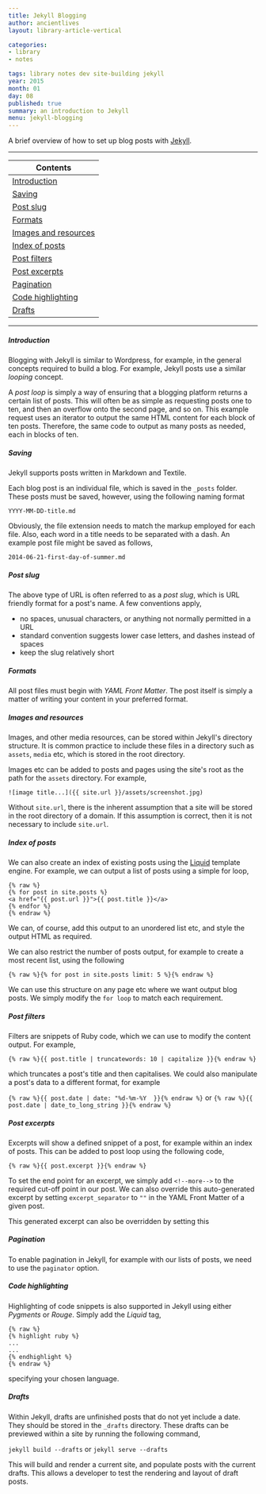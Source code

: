 ```yaml
---
title: Jekyll Blogging
author: ancientlives
layout: library-article-vertical

categories:
- library
- notes

tags: library notes dev site-building jekyll
year: 2015
month: 01
day: 08
published: true
summary: an introduction to Jekyll
menu: jekyll-blogging
---
```


A brief overview of how to set up blog posts with [Jekyll](http://jekyllrb.com).

***

Contents |
-----------|
[Introduction](#intro) |
[Saving](#saving) |
[Post slug](#slug) |
[Formats](#formats) |
[Images and resources](#images) |
[Index of posts](#index) |
[Post filters](#filters) |
[Post excerpts](#excerpts) |
[Pagination](#pagination) |
[Code highlighting](#code) |
[Drafts](#drafts) |

***

<a id="intro"></a>
##### Introduction
Blogging with Jekyll is similar to Wordpress, for example, in the general concepts required to build a blog. For example, Jekyll posts use a 
similar *looping* concept. 

A *post loop* is simply a way of ensuring that a blogging platform returns a certain list of posts. This will often be as simple as requesting 
posts one to ten, and then an overflow onto the second page, and so on. This example request uses an iterator to output the same HTML content for
each block of ten posts. Therefore, the same code to output as many posts as needed, each in blocks of ten.

<a id="saving"></a>
##### Saving
Jekyll supports posts written in Markdown and Textile.

Each blog post is an individual file, which is saved in the `_posts` folder. These posts must be saved, however, using the following naming format

`YYYY-MM-DD-title.md`

Obviously, the file extension needs to match the markup employed for each file. Also, each word in a title needs to be separated with a dash. An 
example post file might be saved as follows,

`2014-06-21-first-day-of-summer.md`

<a id="slug"></a>
##### Post slug

The above type of URL is often referred to as a *post slug*, which is URL friendly format for a post's name. A few conventions apply,

* no spaces, unusual characters, or anything not normally permitted in a URL
* standard convention suggests lower case letters, and dashes instead of spaces
* keep the slug relatively short

<a id="formats"></a>
##### Formats
All post files must begin with *YAML Front Matter*. The post itself is simply a matter of writing your content in your preferred format.

<a id="images"></a>
##### Images and resources
Images, and other media resources, can be stored within Jekyll's directory structure. It is common practice to include these files in a directory
such as `assets`, `media` etc, which is stored in the root directory.

Images etc can be added to posts and pages using the site's root as the path for the `assets` directory. For example, 

`![image title...]({{ site.url }}/assets/screenshot.jpg)`

Without `site.url`, there is the inherent assumption that a site will be stored in the root directory of a domain. If this assumption is correct, 
then it is not necessary to include `site.url`.

<a id="index"></a>
##### Index of posts
We can also create an index of existing posts using the [Liquid](http://docs.shopify.com/themes/liquid-documentation/basics) template engine.
For example, we can output a list of posts using a simple for loop,

```
{% raw %}
{% for post in site.posts %}
<a href="{{ post.url }}">{{ post.title }}</a>
{% endfor %}
{% endraw %}
```

We can, of course, add this output to an unordered list etc, and style the output HTML as required.

We can also restrict the number of posts output, for example to create a most recent list, using the following

`{% raw %}{% for post in site.posts limit: 5 %}{% endraw %}`

We can use this structure on any page etc where we want output blog posts. We simply modify the `for loop` to match each requirement.

<a id="filters"></a>
##### Post filters
Filters are snippets of Ruby code, which we can use to modify the content output. For example,

`{% raw %}{{ post.title | truncatewords: 10 | capitalize }}{% endraw %}`

which truncates a post's title and then capitalises. We could also manipulate a post's data to a different format, for example

`{% raw %}{{ post.date | date: "%d-%m-%Y  }}{% endraw %}` or `{% raw %}{{ post.date | date_to_long_string }}{% endraw %}`

<a id="excerpts"></a>
##### Post excerpts
Excerpts will show a defined snippet of a post, for example within an index of posts. This can be added to post loop using the following code,

`{% raw %}{{ post.excerpt }}{% endraw %}`

To set the end point for an excerpt, we simply add `<!--more-->` to the required cut-off point in our post. We can also override this auto-generated 
excerpt by setting `excerpt_separator` to `""` in the YAML Front Matter of a given post.

This generated excerpt can also be overridden by setting this  

<a id="pagination"></a>
##### Pagination
To enable pagination in Jekyll, for example with our lists of posts, we need to use the `paginator` option.

<a id="code"></a>
##### Code highlighting
Highlighting of code snippets is also supported in Jekyll using either *Pygments* or *Rouge*. Simply add the *Liquid* tag,

```
{% raw %}
{% highlight ruby %}
...
...
{% endhighlight %}
{% endraw %}
```

specifying your chosen language.

<a id="highlighting"></a>
##### Drafts
Within Jekyll, drafts are unfinished posts that do not yet include a date. They should be stored in the `_drafts` directory. These drafts can be 
previewed within a site by running the following command,

`jekyll build --drafts` or `jekyll serve --drafts`

This will build and render a current site, and populate posts with the current drafts. This allows a developer to test the rendering and layout of 
draft posts.
